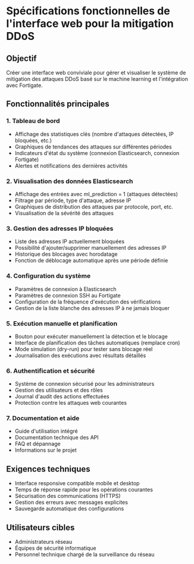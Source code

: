 # Spécifications fonctionnelles de l'interface web pour la mitigation DDoS

## Objectif
Créer une interface web conviviale pour gérer et visualiser le système de mitigation des attaques DDoS basé sur le machine learning et l'intégration avec Fortigate.

## Fonctionnalités principales

### 1. Tableau de bord
- Affichage des statistiques clés (nombre d'attaques détectées, IP bloquées, etc.)
- Graphiques de tendances des attaques sur différentes périodes
- Indicateurs d'état du système (connexion Elasticsearch, connexion Fortigate)
- Alertes et notifications des dernières activités

### 2. Visualisation des données Elasticsearch
- Affichage des entrées avec ml_prediction = 1 (attaques détectées)
- Filtrage par période, type d'attaque, adresse IP
- Graphiques de distribution des attaques par protocole, port, etc.
- Visualisation de la sévérité des attaques

### 3. Gestion des adresses IP bloquées
- Liste des adresses IP actuellement bloquées
- Possibilité d'ajouter/supprimer manuellement des adresses IP
- Historique des blocages avec horodatage
- Fonction de déblocage automatique après une période définie

### 4. Configuration du système
- Paramètres de connexion à Elasticsearch
- Paramètres de connexion SSH au Fortigate
- Configuration de la fréquence d'exécution des vérifications
- Gestion de la liste blanche des adresses IP à ne jamais bloquer

### 5. Exécution manuelle et planification
- Bouton pour exécuter manuellement la détection et le blocage
- Interface de planification des tâches automatiques (remplace cron)
- Mode simulation (dry-run) pour tester sans blocage réel
- Journalisation des exécutions avec résultats détaillés

### 6. Authentification et sécurité
- Système de connexion sécurisé pour les administrateurs
- Gestion des utilisateurs et des rôles
- Journal d'audit des actions effectuées
- Protection contre les attaques web courantes

### 7. Documentation et aide
- Guide d'utilisation intégré
- Documentation technique des API
- FAQ et dépannage
- Informations sur le projet

## Exigences techniques
- Interface responsive compatible mobile et desktop
- Temps de réponse rapide pour les opérations courantes
- Sécurisation des communications (HTTPS)
- Gestion des erreurs avec messages explicites
- Sauvegarde automatique des configurations

## Utilisateurs cibles
- Administrateurs réseau
- Équipes de sécurité informatique
- Personnel technique chargé de la surveillance du réseau

